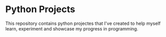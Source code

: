 # Python Projects

This repository contains python projectes that I've created to help myself learn, experiment and showcase my progress in programming.
